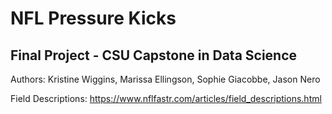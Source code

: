 # NFL Pressure Kicks
## Final Project - CSU Capstone in Data Science
Authors: Kristine Wiggins, Marissa Ellingson, Sophie Giacobbe, Jason Nero

Field Descriptions: https://www.nflfastr.com/articles/field_descriptions.html
